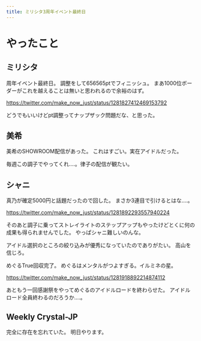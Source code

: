```yaml
---
title: ミリシタ3周年イベント最終日
---
```


# やったこと

## ミリシタ

周年イベント最終日。
調整をして656565ptでフィニッシュ。
まあ1000位ボーダーがこれを越えることは無いと思われるので余裕のはず。

<https://twitter.com/make_now_just/status/1281827412469153792>

どうでもいいけどpt調整ってナップザック問題だな、と思った。

## 美希

美希のSHOWROOM配信があった。
これはすごい。実在アイドルだった。

毎週この調子でやってくれ‥‥。律子の配信が観たい。

## シャニ

真乃が確定5000円と話題だったので回した。
まさか3連目で引けるとはな‥‥。

<https://twitter.com/make_now_just/status/1281892293557940224>

そのあと調子に乗ってストレイライトのステップアップもやったけどとくに何の成果も得られませんでした。
やっぱシャニ難しいのんな。

アイドル選択のところの絞り込みが優秀になっていたのでありがたい。
高山を信じろ。

めぐるTrue回収完了。
めぐるはメンタルがつよすぎる。イルミネの星。

<https://twitter.com/make_now_just/status/1281918892214874112>

あともう一回感謝祭をやってめぐるのアイドルロードを終わらせた。
アイドルロード全員終わるのだろうか‥‥。

## Weekly Crystal-JP

完全に存在を忘れていた。
明日やります。
